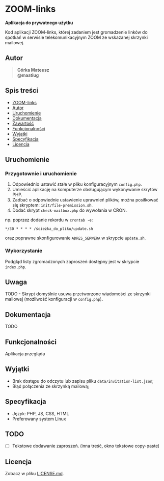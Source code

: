 # ZOOM-links

**Aplikacja do prywatnego użytku**

Kod aplikacji ZOOM-links, której zadaniem jest gromadzenie linków do spotkań w serwisie telekomunikacyjnym ZOOM ze wskazanej skrzynki mailowej.

<!-- [English README version](README.eng.md) -->

## Autor
>   **Górka Mateusz**\
>   **@maatiug**

## Spis treści
- [ZOOM-links](#ZOOM-links)
- [Autor](#Autor)
- [Uruchomienie](#Uruchomienie)
- [Dokumentacja](#Dokumentacja)
- [Zawartość](#Zawartość)
- [Funkcjonalności](#Funkcjonalności)
- [Wyjątki](#Wyjątki)
- [Specyfikacja](#Specyfikacja)
- [Licencja](#Licencja)

## Uruchomienie
### Przygotownie i uruchomienie
1. Odpowiednio ustawić stałe w pliku konfiguracyjnym `config.php`.
2. Umieścić aplikację na komputerze obsługującym wykonywanie skrytów PHP.
3. Zadbać o odpowiednie ustawienie uprawnień plików, można posiłkować się skryptem: `init/file-premission.sh`.
4. Dodać skrypt `check-mailbox.php` do wywołania w CRON.

np. poprzez dodanie rekordu w `crontab -e`:
```
*/30 * * * * /ścieżka_do_pliku/update.sh
```
oraz poprawne skonfigurowanie `ADRES_SERWERA` w skrypcie `update.sh`.

### Wykorzystanie
Podgląd listy zgromadzonych zaproszeń dostępny jest w skrypcie `index.php`.

## Uwaga
TODO - Skrypt domyślnie usuwa przetworzone wiadomości ze skrzynki mailowej (możliwość konfiguracji w `config.php`).

## Dokumentacja
TODO

## Funkcjonalności
Aplikacja przegląda 

## Wyjątki
- Brak dostępu do odczytu lub zapisu pliku `data/invitation-list.json`;
- Błąd połączenia ze skrzynką mailową;

## Specyfikacja
- Język: PHP, JS, CSS, HTML
- Preferowany system Linux

## TODO
- [ ] Tekstowe dodawanie zaproszeń. (inna treść, okno tekstowe copy-paste)



## Licencja
Zobacz w pliku [LICENSE.md](LICENSE.md).

